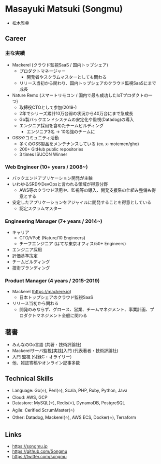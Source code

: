 # Masayuki Matsuki (Songmu)
- 松木雅幸

## Career

### 主な実績
- Mackerel (クラウド監視SaaS / 国内トップシェア)
    - プロダクトマネージャー
        - 開発者やスクラムマスターとしても関わる
    - リリース当初から関わり、国内トップシェアのクラウド監視SaaSにまで成長
- Nature Remo (スマートリモコン / 国内で最も成功したIoTプロダクトの一つ)
    - 取締役CTOとして参加(2019-)
    - 2年でシリーズ累計10万台弱の状況から40万台にまで急成長
    - Go製バックエンドシステムの安定化や監視(Datadog)の導入
    - エンジニア採用を含めたチームビルディング
        - エンジニア3名 -> 10名強のチームに
- OSSやコミュニティ活動
    - 多くのOSS製品をメンテナンスしている (ex. x-motemen/ghq)
    - 200+ GitHub public repositories
    - 3 times ISUCON Winner

### Web Engineer (10+ years / 2008~)
- バックエンドアプリケーション開発が主軸
- いわゆるSREやDevOpsと言われる領域が得意分野
    - AWS等のクラウド活用や、監視等の導入、開発支援系の仕組み整備も得意とする
- 安定したアプリケーションをアジャイルに開発することを得意としている
    - 認定スクラムマスター

### Engineering Manager (7+ years / 2014~)
- キャリア
    - CTO/VPoE (Nature/10 Engineers)
    - チーフエンジニア (はてな東京オフィス/50+ Engineers)
- エンジニア採用
- 評価基準策定
- チームビルディング
- 技術ブランディング

### Product Manager (4 years / 2015-2019)
- Mackerel (https://mackere.io)
    - 日本トップシェアのクラウド監視SaaS
- リリース当初から関わる
    - 開発のみならず、グロース、営業、チームマネジメント、事業計画、プロダクトマネジメント全般に関わる

## 著書
- みんなのGo言語 (共著・技術評論社)
- Mackerelサーバ監視[実践]入門 (代表著者・技術評論社)
- 入門 監視 (付録C・オライリー)
- 他、雑誌寄稿やオンライン記事多数

## Technical Skills
- Language: Go(⭐), Perl(⭐), Scala, PHP, Ruby, Python, Java
- Cloud: AWS, GCP
- Datastore: MySQL(⭐), Redis(⭐), DynamoDB, PostgreSQL
- Agile: Cerified ScrumMaster(⭐)
- Other: Datadog, Mackerel(⭐), AWS ECS, Docker(⭐), Terraform

## Links
- https://songmu.jp
- https://github.com/Songmu
- https://twitter.com/songmu

